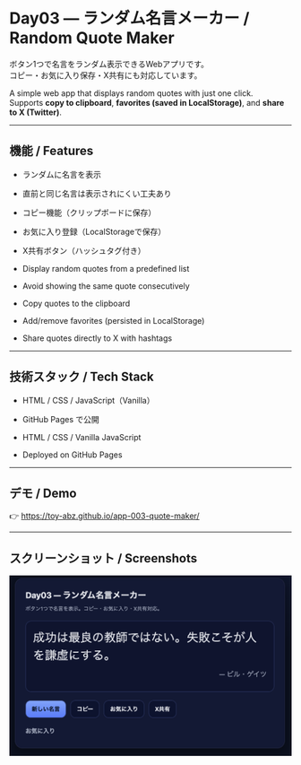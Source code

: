 # Day03 — ランダム名言メーカー / Random Quote Maker

ボタン1つで名言をランダム表示できるWebアプリです。  
コピー・お気に入り保存・X共有にも対応しています。  

A simple web app that displays random quotes with just one click.  
Supports **copy to clipboard**, **favorites (saved in LocalStorage)**, and **share to X (Twitter)**.  

---

## 機能 / Features
- ランダムに名言を表示  
- 直前と同じ名言は表示されにくい工夫あり  
- コピー機能（クリップボードに保存）  
- お気に入り登録（LocalStorageで保存）  
- X共有ボタン（ハッシュタグ付き）  

- Display random quotes from a predefined list  
- Avoid showing the same quote consecutively  
- Copy quotes to the clipboard  
- Add/remove favorites (persisted in LocalStorage)  
- Share quotes directly to X with hashtags  

---

## 技術スタック / Tech Stack
- HTML / CSS / JavaScript（Vanilla）  
- GitHub Pages で公開  

- HTML / CSS / Vanilla JavaScript  
- Deployed on GitHub Pages  

---

## デモ / Demo
👉 https://toy-abz.github.io/app-003-quote-maker/

---

## スクリーンショット / Screenshots

![Screenshot of the app](./screenshot.png)

